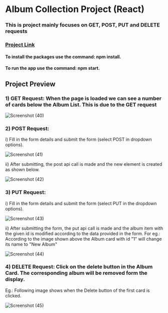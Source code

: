 # Album Collection Project (React)
### This is project mainly focuses on GET, POST, PUT and DELETE requests
### [Project Link](https://pratheek5299.github.io/album-collection-react/)

#### To install the packages use the command: npm install.
#### To run the app use the command: npm start.

## Project Preview

### 1) GET Request: When the page is loaded we can see a number of cards below the Album List. This is due to the GET request
![Screenshot (40)](https://github.com/pratheek5299/album-collection-react/assets/72083992/08bcafee-7ac1-4f30-9a16-74d8a2bd30e4)


### 2) POST Request: 

i) Fill in the form details and submit the form (select POST in dropdown options).

![Screenshot (41)](https://github.com/pratheek5299/album-collection-react/assets/72083992/895ab667-be2a-4555-8802-7b70364d6a18)

ii) After submitting, the post api call is made and the new element is created as shown below.

![Screenshot (42)](https://github.com/pratheek5299/album-collection-react/assets/72083992/1df88502-d70a-4db7-90cd-d39a378c8921)


### 3) PUT Request:

i) Fill in the form details and submit the form (select PUT in the dropdown options).

![Screenshot (43)](https://github.com/pratheek5299/album-collection-react/assets/72083992/d1f07b98-e7d2-414b-9d8e-45da8ceba0b9)

ii) After submitting the form, the put api call is made and the album item with the given id is modified according to the data provided in the form.
  For eg.: According to the image shown above the Album card with id "1" will change its name to "New Album"

![Screenshot (44)](https://github.com/pratheek5299/album-collection-react/assets/72083992/80af3502-724d-4506-849c-1cba3d0f519b)


### 4) DELETE Request: Click on the delete button in the Album Card. The corresponding album will be removed form the display.
Eg.: Following image shows when the Delete button of the first card is clicked. 

![Screenshot (45)](https://github.com/pratheek5299/album-collection-react/assets/72083992/fabf82fe-3634-44fe-bb6a-dc4d5b0a9748)


